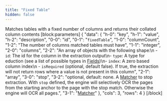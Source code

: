 ```yaml
---
title: "Fixed Table"
hidden: false
---
```

Matches tables with a fixed number of columns and returns their collated column contents
[block:parameters]
{
  "data": {
    "h-0": "key",
    "h-1": "value",
    "h-2": "description",
    "0-0": "id",
    "0-1": "`fixedTable`",
    "1-0": "columnCount",
    "1-2": "The number of columns matched tables must have",
    "1-1": "integer",
    "2-0": "columns",
    "2-2": "An array of objects with the following shape:\n - `id`: The id for the column in the extraction output\n- `type`: A type for eduction (see a list of possible types in [Fields](doc:fields))\n- `index`: A zero based column index\n - `isRequired` (optional, default false). If true, the extraction will not return rows where a value is not present in this column",
    "2-1": "array",
    "3-0": "stop",
    "3-2": "optional, default: none. A [Matcher](doc:matcher) to stop extraction. With `stop` defined, the engine will selectively OCR the pages from the starting anchor to the page with the stop match. Otherwise the engine will OCR all pages.",
    "3-1": "[Matcher](doc:matcher)"
  },
  "cols": 3,
  "rows": 4
}
[/block]